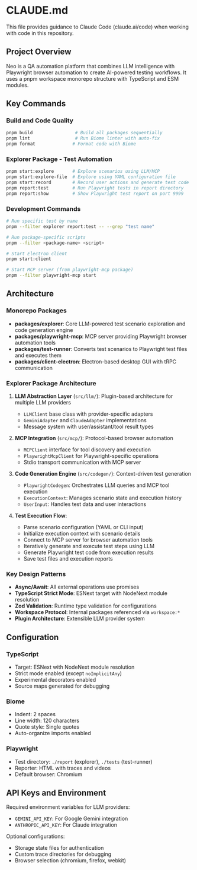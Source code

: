 # CLAUDE.md

This file provides guidance to Claude Code (claude.ai/code) when working with code in this repository.

## Project Overview

Neo is a QA automation platform that combines LLM intelligence with Playwright browser automation to create AI-powered testing workflows. It uses a pnpm workspace monorepo structure with TypeScript and ESM modules.

## Key Commands

### Build and Code Quality
```bash
pnpm build                # Build all packages sequentially
pnpm lint                 # Run Biome linter with auto-fix
pnpm format              # Format code with Biome
```

### Explorer Package - Test Automation
```bash
pnpm start:explore       # Explore scenarios using LLM/MCP
pnpm start:explore-file  # Explore using YAML configuration file
pnpm start:record        # Record user actions and generate test code
pnpm report:test         # Run Playwright tests in report directory
pnpm report:show         # Show Playwright test report on port 9999
```

### Development Commands
```bash
# Run specific test by name
pnpm --filter explorer report:test -- --grep "test name"

# Run package-specific scripts
pnpm --filter <package-name> <script>

# Start Electron client
pnpm start:client

# Start MCP server (from playwright-mcp package)
pnpm --filter playwright-mcp start
```

## Architecture

### Monorepo Packages
- **packages/explorer**: Core LLM-powered test scenario exploration and code generation engine
- **packages/playwright-mcp**: MCP server providing Playwright browser automation tools
- **packages/test-runner**: Converts test scenarios to Playwright test files and executes them
- **packages/client-electron**: Electron-based desktop GUI with tRPC communication

### Explorer Package Architecture

1. **LLM Abstraction Layer** (`src/llm/`): Plugin-based architecture for multiple LLM providers
   - `LLMClient` base class with provider-specific adapters
   - `GeminiAdapter` and `ClaudeAdapter` implementations
   - Message system with user/assistant/tool result types

2. **MCP Integration** (`src/mcp/`): Protocol-based browser automation
   - `MCPClient` interface for tool discovery and execution
   - `PlaywrightMcpClient` for Playwright-specific operations
   - Stdio transport communication with MCP server

3. **Code Generation Engine** (`src/codegen/`): Context-driven test generation
   - `PlaywrightCodegen`: Orchestrates LLM queries and MCP tool execution
   - `ExecutionContext`: Manages scenario state and execution history
   - `UserInput`: Handles test data and user interactions

4. **Test Execution Flow**:
   - Parse scenario configuration (YAML or CLI input)
   - Initialize execution context with scenario details
   - Connect to MCP server for browser automation tools
   - Iteratively generate and execute test steps using LLM
   - Generate Playwright test code from execution results
   - Save test files and execution reports

### Key Design Patterns
- **Async/Await**: All external operations use promises
- **TypeScript Strict Mode**: ESNext target with NodeNext module resolution
- **Zod Validation**: Runtime type validation for configurations
- **Workspace Protocol**: Internal packages referenced via `workspace:*`
- **Plugin Architecture**: Extensible LLM provider system

## Configuration

### TypeScript
- Target: ESNext with NodeNext module resolution
- Strict mode enabled (except `noImplicitAny`)
- Experimental decorators enabled
- Source maps generated for debugging

### Biome
- Indent: 2 spaces
- Line width: 120 characters
- Quote style: Single quotes
- Auto-organize imports enabled

### Playwright
- Test directory: `./report` (explorer), `./tests` (test-runner)
- Reporter: HTML with traces and videos
- Default browser: Chromium

## API Keys and Environment

Required environment variables for LLM providers:
- `GEMINI_API_KEY`: For Google Gemini integration
- `ANTHROPIC_API_KEY`: For Claude integration

Optional configurations:
- Storage state files for authentication
- Custom trace directories for debugging
- Browser selection (chromium, firefox, webkit)